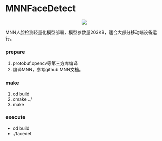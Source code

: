 # MNNFaceDetect
<div align=center>
<img src="https://note.youdao.com/yws/api/personal/file/WEB6eb905f269d946df6783e973482fac41?method=download&shareKey=be4d1cde0215fc2e6f70db8e1949f01a"/>
</div>

MNN人脸检测轻量化模型部署，模型参数量203KB，适合大部分移动端设备运行。

### prepare

1. protobuf,opencv等第三方库编译
2. 编译MNN，参考github MNN文档。

### make

1. cd build
2. cmake ../
3. make

### execute

- cd build
- ./facedet



